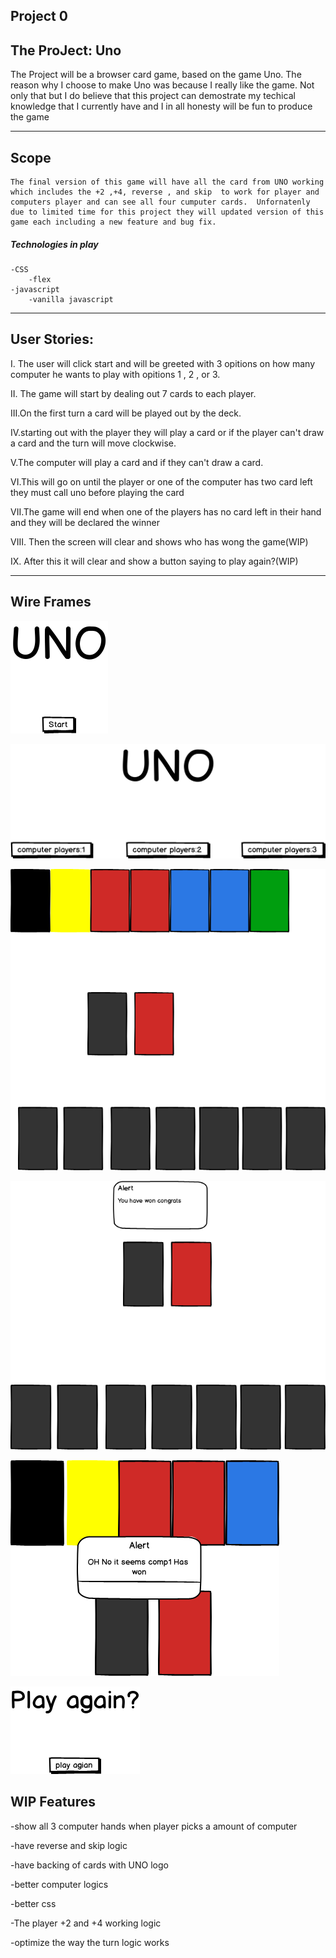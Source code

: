 ## Project 0




## The ProJect: Uno

The Project will be a browser card game, based on the game Uno. The reason why I choose to make Uno was because I really like the game. Not only that but I do believe that this project can demostrate my techical knowledge that I currently have and I in all honesty will be fun to produce the game


____

## Scope

    The final version of this game will have all the card from UNO working which includes the +2 ,+4, reverse , and skip  to work for player and computers player and can see all four cumputer cards.  Unfornatenly due to limited time for this project they will updated version of this game each including a new feature and bug fix.


##### Technologies in play
    -CSS 
        -flex
    -javascript 
        -vanilla javascript

____


## User Stories:

I. The user will click start and will be greeted with 3 opitions on how many computer he wants to play with
opitions  1 , 2 , or 3.

II. The game will start by dealing out 7 cards to each player.

III.On the first turn a card will be played out by the deck.

IV.starting out with the player they will play a card or if the player can't draw a card and the turn will move clockwise.

V.The computer will play a card and if they can't draw a card.

VI.This will go on until the player or one of the computer has two card left they must call uno before playing the card

VII.The game will end when one of the players has no card left in their hand and they will be declared the winner

VIII. Then the screen will clear and shows who has wong the game(WIP)

IX. After this it will clear and show a button saying to play again?(WIP)

____

## Wire Frames


![gamestart](pics/start.png)


![chooseComp](pics/chooseComp.png)


![chooseComp](pics/1computergame.png)

![chooseComp](pics/playerwins.png)

![chooseComp](pics/playerlost.png)

![chooseComp](pics/play_again.png)


## WIP Features
-show all 3 computer hands when player picks a amount of computer

-have reverse and skip logic 

-have backing of cards with UNO logo

-better computer logics

-better css 

-The player +2 and +4 working logic

-optimize the way the turn logic works
